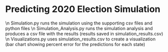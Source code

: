 # Predicting 2020 Election Simulation
\n Simulation.py runs the simulation using the supporting csv files and python files
\n Simulation_Analysis.py runs the simulation analysis and produces a csv file with the results (results saved in simulation_results.csv)
\n Visualizations.py uses simulation_results.csv to create a visualization (bar chart showing percent error for the predictions for each state)

